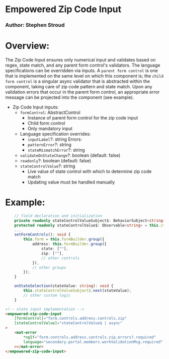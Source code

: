 # Empowered Zip Code Input

### Author: Stephen Stroud

# Overview:

The Zip Code Input ensures only numerical input and validates based on regex, state match, and any parent form control's
validators. The language specifications can be overridden via inputs. A `parent form control` is one that is implemented
on the same level on which this component is; the `child form control` is a singular async validator that is abstracted
within the component, taking care of zip code pattern and state match. Upon any validation errors that occur in the
parent form control, an appropriate error message can be projected into the component (see example).

-   Zip Code Input inputs:
    -   `formControl`: AbstractControl
        -   Instance of parent form control for the zip code input
        -   Child form control
        -   Only mandatory input
    -   Language specification overrides:
        -   `inputLabel`?: string
            Errors:
        -   `patternError`?: string
        -   `stateMismatchError`?: string
    -   `validateOnStateChange`?: boolean (default: false)
    -   `readonly`?: boolean (default: false)
    -   `stateControlValue`?: string
        -   Live value of state control with which to determine zip code match
        -   Updating value must be handled manually

# Example:

```typescript
    // field declaration and initialization
    private readonly stateControlValueSubject$: BehaviorSubject<string> = new BehaviorSubject("");
    protected readonly stateControlValue$: Observable<string> = this.stateControlValueSubject$.asObservable();
    ...
    setFormControls(): void {
        this.form = this.formBuilder.group({
            address: this.formBuilder.group({
                state: [""],
                zip: [""],
                // other controls
            }),
            // other groups
        });
    }

    onStateSelection(stateValue: string): void {
        this.stateControlValueSubject$.next(stateValue);
        // other custom logic
    }
```

```html
<!-- state input implementation -->
<empowered-zip-code-input
    [formControl]="form.controls.address.controls.zip"
    [stateControlValue]="stateControlValue$ | async"
>
    <mat-error
        *ngIf="form.controls.address.controls.zip.errors?.required"
        language="secondary.portal.members.workValidationMsg.required"
    ></mat-error>
</empowered-zip-code-input>
```
